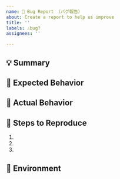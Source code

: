 ```yaml
---
name: 🐛 Bug Report （バグ報告）
about: Create a report to help us improve
title: ''
labels: ⚠️bug?
assignees: ''

---
```


<!--
Thanks for reporting!
First, in order to avoid duplicate Issues, please search to see if the problem you found has already been reported.
Also, If you are NOT owner/admin of server, PLEASE DONT REPORT SERVER SPECIFIC ISSUES TO HERE! (e.g. feature XXX is not working in misskey.example) Please try with another misskey servers, and if your issue is only reproducible with specific server, contact your server's owner/admin first.
-->

## 💡 Summary

<!-- Tell us what the bug is -->

## 🥰 Expected Behavior

<!--- Tell us what should happen -->

## 🤬 Actual Behavior

<!--
Tell us what happens instead of the expected behavior.
Please include errors from the developer console and/or server log files if you have access to them.
-->

## 📝 Steps to Reproduce

1.
2.
3.

## 📌 Environment

<!-- Tell us where on the platform it happens -->